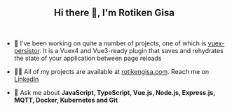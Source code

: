<h2 align="center">Hi there 👋, I'm Rotiken Gisa</h2>

<br />

- 🔭 I've been working on quite a number of projects, one of which is [vuex-persistor](https://github.com/shadrqen/vuex-persistor). It is a Vuex4 and Vue3-ready plugin that saves and rehydrates the state of your application between page reloads 

- 👨‍💻 All of my projects are available at [rotikengisa.com](https://rotikengisa.com). Reach me on [LinkedIn](https://linkedin.com/in/shadrack-rotiken)

- 💬 Ask me about **JavaScript, TypeScript, Vue.js, Node.js, Express.js, MQTT, Docker, Kubernetes and Git**
